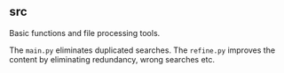 ## src
Basic functions and file processing tools.


The `main.py` eliminates duplicated searches.
The `refine.py` improves the content by eliminating redundancy, wrong searches etc.